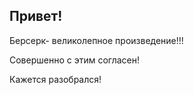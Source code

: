 ## Привет!

Берсерк- великолепное произведение!!!

Совершенно с этим согласен!

Кажется разобрался!
